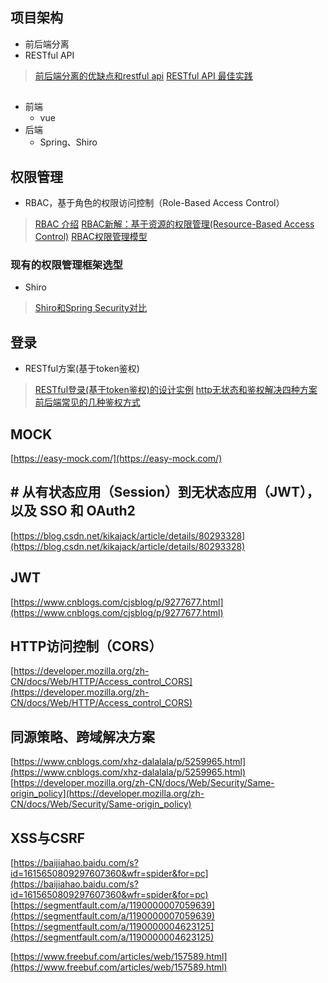 ## 项目架构
- 前后端分离
- RESTful API

> [前后端分离的优缺点和restful api](https://www.jianshu.com/p/a889b13bc9bf)
> [RESTful API 最佳实践](http://www.ruanyifeng.com/blog/2018/10/restful-api-best-practices.html)
## 
- 前端
	-  vue
- 后端
	- Spring、Shiro
## 权限管理
- RBAC，基于角色的权限访问控制（Role-Based Access Control）
> [RBAC 介绍](https://www.sojson.com/blog/141.html)
> [RBAC新解：基于资源的权限管理(Resource-Based Access Control)](https://globeeip.iteye.com/blog/1236167)
> [RBAC权限管理模型](https://www.xiaoman.cn/detail/150)
### 现有的权限管理框架选型
-  Shiro
> [Shiro和Spring Security对比](https://blog.csdn.net/liyuejin/article/details/77838868)
## 登录
- RESTful方案(基于token鉴权)
> [RESTful登录(基于token鉴权)的设计实例](https://blog.csdn.net/pony_maggie/article/details/69401500)
> [http无状态和鉴权解决四种方案](https://blog.csdn.net/linuxprobe18/article/details/82415035)
> [前后端常见的几种鉴权方式](https://blog.csdn.net/wang839305939/article/details/78713124)

## MOCK
[https://easy-mock.com/](https://easy-mock.com/)

## # 从有状态应用（Session）到无状态应用（JWT），以及 SSO 和 OAuth2
[https://blog.csdn.net/kikajack/article/details/80293328](https://blog.csdn.net/kikajack/article/details/80293328)
## JWT
[https://www.cnblogs.com/cjsblog/p/9277677.html](https://www.cnblogs.com/cjsblog/p/9277677.html)
## HTTP访问控制（CORS）
[https://developer.mozilla.org/zh-CN/docs/Web/HTTP/Access_control_CORS](https://developer.mozilla.org/zh-CN/docs/Web/HTTP/Access_control_CORS)
## 同源策略、跨域解决方案
[https://www.cnblogs.com/xhz-dalalala/p/5259965.html](https://www.cnblogs.com/xhz-dalalala/p/5259965.html)
[https://developer.mozilla.org/zh-CN/docs/Web/Security/Same-origin_policy](https://developer.mozilla.org/zh-CN/docs/Web/Security/Same-origin_policy)
## XSS与CSRF
[https://baijiahao.baidu.com/s?id=1615650809297607360&wfr=spider&for=pc](https://baijiahao.baidu.com/s?id=1615650809297607360&wfr=spider&for=pc)
[https://segmentfault.com/a/1190000007059639](https://segmentfault.com/a/1190000007059639)
[https://segmentfault.com/a/1190000004623125](https://segmentfault.com/a/1190000004623125)

[https://www.freebuf.com/articles/web/157589.html](https://www.freebuf.com/articles/web/157589.html)
<!--stackedit_data:
eyJoaXN0b3J5IjpbLTg0MTEwMDYzNSwtMTAxOTk1OTc0MCwxNT
U4NzM0OTkxLC0xNjMzNTE2NjU3LDIyNzU3MzgsLTE0MDYyMjAy
MSwxMDQyMDY3MjYsNjI3MDA0NDIwLDIxMzU2MzA1NjMsLTEwNT
MxMDEyNzgsLTg5MjYyNDczOSwxOTMxNzAxNzE4LDE2ODAyMTA2
MTIsLTE0Mjc2ODU5OTgsLTIwNjIzMzU2MSw3NjU4NTI0OTQsLT
EyODkyNjU4NDYsMTA2ODQwMDE3MV19
-->